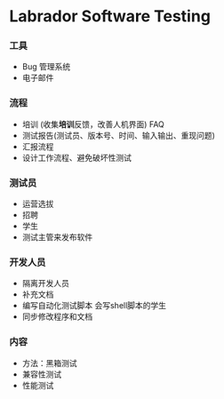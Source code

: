 # Labrador Software Testing

### 工具 

- Bug 管理系统
- 电子邮件

### 流程

- 培训 (收集**培训**反馈，改善人机界面) FAQ
- 测试报告(测试员、版本号、时间、输入输出、重现问题)
- 汇报流程
- 设计工作流程、避免破坏性测试

### 测试员

- 运营选拔
- 招聘
- 学生
- 测试主管来发布软件

### 开发人员

- 隔离开发人员
- 补充文档
- 编写自动化测试脚本 会写shell脚本的学生
- 同步修改程序和文档

### 内容

- 方法：黑箱测试
- 兼容性测试
- 性能测试